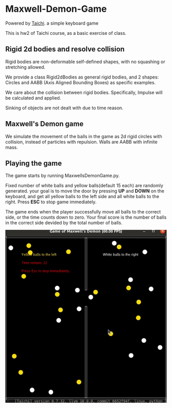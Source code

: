 # Maxwell-Demon-Game
Powered by [Taichi](https://github.com/taichi-dev/taichi).
a simple keyboard game

This is hw2 of Taichi course, as a basic exercise of class.

## Rigid 2d bodies and resolve collision
Rigid bodies are non-deformable self-defined shapes, with no squashing or stretching allowed.

We provide a class Rigid2dBodies as general rigid bodies, and 2 shapes: Circles and AABB
(Axis Aligned Bounding Boxes) as specific examples.

We care about the collision between rigid bodies. Specifically, Impulse will be calculated and applied.

Sinking of objects are not dealt with due to time reason.


## Maxwell's Demon game
We simulate the movement of the balls in the game as 2d rigid circles with collision, instead of particles with repulsion. Walls are AABB with infinite mass.

## Playing the game
The game starts by running MaxwellsDemonGame.py.

Fixed number of white balls and yellow balls(default 15 each) are randomly generated. your goal is to move the door by pressing **UP** and **DOWN** on the keyboard, and get all yellow balls to the left side and all white balls to the right. Press **ESC** to stop game immediately.

The game ends when the player successfully move all balls to the correct side, or the time counts down to zero. Your final score is the number of balls in the correct side devided by the total number of balls.

![sample](sample.gif)